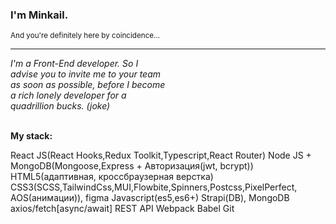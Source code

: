 ### I'm Minkail.

<sup>And you're definitely here by coincidence...</sup>

---

<div style="display: flex;">
<em style="width: 50%;">I'm a Front-End developer. So I advise you to invite me to your team as soon as possible, before I become a rich lonely developer for a quadrillion bucks. (joke) </em>
</div>
<br>

**My stack:**

React JS(React Hooks,Redux Toolkit,Typescript,React Router)
Node JS + MongoDB(Mongoose,Express + Авторизация(jwt, bcrypt))
HTML5(адаптивная, кроссбраузерная верстка)
CSS3(SCSS,TailwindCss,MUI,Flowbite,Spinners,Postcss,PixelPerfect, AOS(анимации)),
figma
Javascript(es5,es6+)
Strapi(DB), MongoDB
axios/fetch[async/await]
REST API
Webpack
Babel
Git

